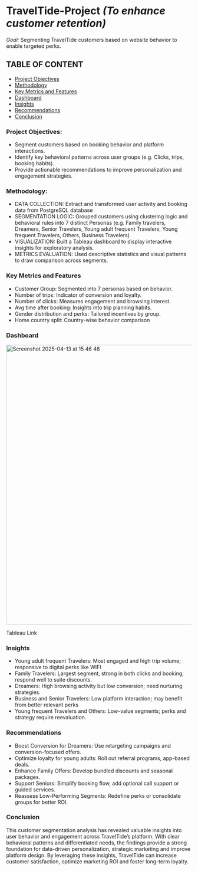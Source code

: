 # TravelTide-Project *(To enhance customer retention)*
*Goal:* Segmenting TravelTide customers based on website behavior to enable targeted perks.

## TABLE OF CONTENT
- [Project Objectives](#project_objectives)
- [Methodology](#methodology)
- [Key Metrics and Features](#key_metrics_and_features)
- [Dashboard](#dashboard)
- [Insights](#insights)
- [Recommendations](#recommendations)
- [Conclusion](#conclusion)
  

### **Project Objectives:**

-	Segment customers based on booking behavior and platform interactions.
-	Identify key behavioral patterns across user groups (e.g. Clicks, trips, booking habits).
-	Provide actionable recommendations to improve personalization and engagement strategies.


### **Methodology:**

-	 DATA COLLECTION: Extract and transformed user activity and booking data from PostgreSQL database
-	SEGMENTATION LOGIC: Grouped customers using clustering logic and behavioral rules into 7 distinct Personas
  (e.g. Family travelers, Dreamers, Senior Travelers, Young adult frequent Travelers, Young frequent Travelers, Others, Business Travelers)
-	VISUALIZATION: Built a Tableau dashboard to display interactive insights for exploratory analysis.
-	METRICS EVALUATION: Used descriptive statistics and visual patterns to draw comparison across segments.
  

### **Key Metrics and Features**

-	Customer Group: Segmented into 7 personas based on behavior.
-	Number of trips: Indicator of conversion and loyalty.
-	Number of clicks: Measures engagement and browsing interest.
-	Avg time after booking: Insights into trip planning habits.
-	Gender distribution and perks: Tailored incentives by group.
-	Home country split: Country-wise behavior comparison

### **Dashboard**


<img width="758" alt="Screenshot 2025-04-13 at 15 46 48" src="https://github.com/user-attachments/assets/9fa64db3-463e-4ad6-8897-42cbaed9e212" />

Tableau Link



### **Insights**

-	Young adult frequent Travelers: Most engaged and high trip volume; responsive to digital perks like WIFI
-	Family Travelers: Largest segment, strong in both clicks and booking; respond well to suite discounts.
-	Dreamers: High browsing activity but low conversion; need nurturing strategies.
-	Business and Senior Travelers: Low platform interaction; may benefit from better relevant perks
-	Young frequent Travelers and Others: Low-value segments; perks and strategy require reevaluation.


### **Recommendations**


-	Boost Conversion for Dreamers: Use retargeting campaigns and conversion-focused offers.
-	Optimize loyalty for young adults: Roll out referral programs, app-based deals.
-	Enhance Family Offers: Develop bundled discounts and seasonal packages.
-	Support Seniors: Simplify booking flow, add optional call support or guided services.
-	Reassess Low-Performing Segments: Redefine perks or consolidate groups for better ROI.


### **Conclusion**

This customer segmentation analysis has revealed valuable insights into user behavior and engagement across TravelTide’s platform.
With clear behavioral patterns and differentiated needs, the findings provide a strong foundation for data-driven personalization, 
strategic marketing and improve platform design. By leveraging these insights, TravelTide can increase customer satisfaction, 
optimize marketing ROI and foster long-term loyalty.





